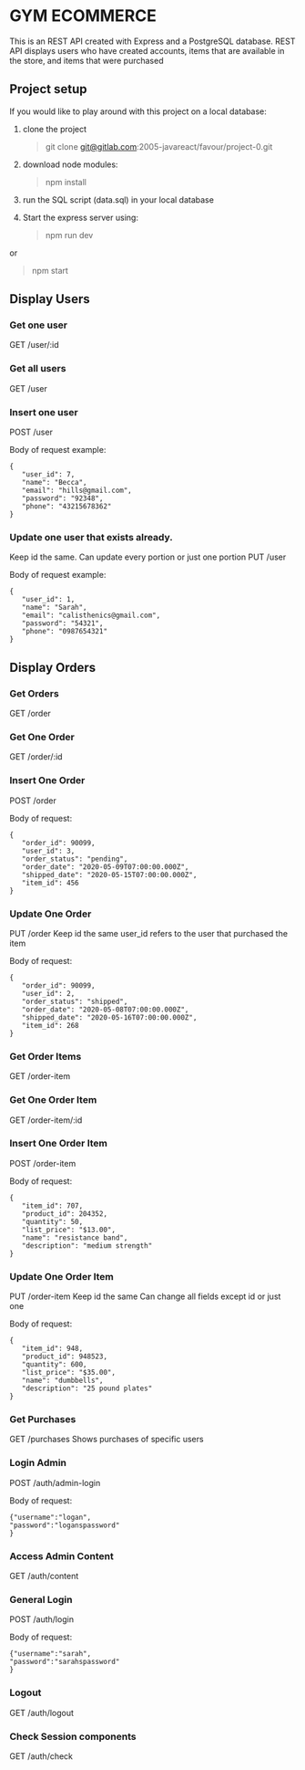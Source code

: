 # GYM ECOMMERCE

This is an REST API created with Express and a PostgreSQL database. REST API displays users who have created accounts, items that are available in the store, and items that were purchased

## Project setup

If you would like to play around with this project on a local database:

1. clone the project

   > git clone git@gitlab.com:2005-javareact/favour/project-0.git

2. download node modules:

   > npm install

3. run the SQL script (data.sql) in your local database

4. Start the express server using:
   > npm run dev

or

> npm start

## Display Users

### Get one user

GET /user/:id

### Get all users

GET /user

### Insert one user

POST /user

Body of request example:

```
{
   "user_id": 7,
   "name": "Becca",
   "email": "hills@gmail.com",
   "password": "92348",
   "phone": "43215678362"
}
```

### Update one user that exists already.

Keep id the same.
Can update every portion or just one portion
PUT /user

Body of request example:

```
{
   "user_id": 1,
   "name": "Sarah",
   "email": "calisthenics@gmail.com",
   "password": "54321",
   "phone": "0987654321"
}
```

## Display Orders

### Get Orders

GET /order

### Get One Order

GET /order/:id

### Insert One Order

POST /order

Body of request:

```
{
   "order_id": 90099,
   "user_id": 3,
   "order_status": "pending",
   "order_date": "2020-05-09T07:00:00.000Z",
   "shipped_date": "2020-05-15T07:00:00.000Z",
   "item_id": 456
}
```

### Update One Order

PUT /order
Keep id the same
user_id refers to the user that purchased the item

Body of request:

```
{
   "order_id": 90099,
   "user_id": 2,
   "order_status": "shipped",
   "order_date": "2020-05-08T07:00:00.000Z",
   "shipped_date": "2020-05-16T07:00:00.000Z",
   "item_id": 268
}
```

### Get Order Items

GET /order-item

### Get One Order Item

GET /order-item/:id

### Insert One Order Item

POST /order-item

Body of request:

```
{
   "item_id": 707,
   "product_id": 204352,
   "quantity": 50,
   "list_price": "$13.00",
   "name": "resistance band",
   "description": "medium strength"
}
```

### Update One Order Item

PUT /order-item
Keep id the same
Can change all fields except id or just one

Body of request:

```
{
   "item_id": 948,
   "product_id": 948523,
   "quantity": 600,
   "list_price": "$35.00",
   "name": "dumbbells",
   "description": "25 pound plates"
}
```

### Get Purchases

GET /purchases
Shows purchases of specific users

### Login Admin

POST /auth/admin-login

Body of request:

```
{"username":"logan",
"password":"loganspassword"
}
```

### Access Admin Content

GET /auth/content

### General Login

POST /auth/login

Body of request:

```
{"username":"sarah",
"password":"sarahspassword"
}
```

### Logout

GET /auth/logout

### Check Session components

GET /auth/check
